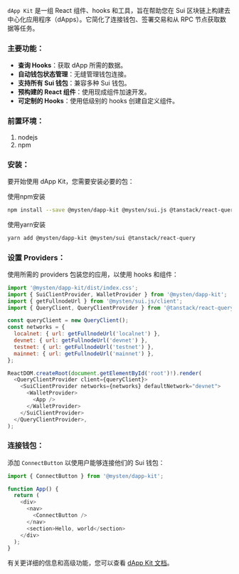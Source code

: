 `dApp Kit` 是一组 React 组件、hooks 和工具，旨在帮助您在 Sui 区块链上构建去中心化应用程序（dApps）。它简化了连接钱包、签署交易和从 RPC 节点获取数据等任务。

### 主要功能：
- **查询 Hooks**：获取 dApp 所需的数据。
- **自动钱包状态管理**：无缝管理钱包连接。
- **支持所有 Sui 钱包**：兼容多种 Sui 钱包。
- **预构建的 React 组件**：使用现成组件加速开发。
- **可定制的 Hooks**：使用低级别的 hooks 创建自定义组件。

### 前置环境：
1. nodejs
2. npm

### 安装：
要开始使用 dApp Kit，您需要安装必要的包：

使用npm安装
```bash
npm install --save @mysten/dapp-kit @mysten/sui.js @tanstack/react-query
```
使用yarn安装
```bash
yarn add @mysten/dapp-kit @mysten/sui @tanstack/react-query
```



### 设置 Providers：
使用所需的 providers 包装您的应用，以使用 hooks 和组件：

```javascript
import '@mysten/dapp-kit/dist/index.css';
import { SuiClientProvider, WalletProvider } from '@mysten/dapp-kit';
import { getFullnodeUrl } from '@mysten/sui.js/client';
import { QueryClient, QueryClientProvider } from '@tanstack/react-query';

const queryClient = new QueryClient();
const networks = {
  localnet: { url: getFullnodeUrl('localnet') },
  devnet: { url: getFullnodeUrl('devnet') },
  testnet: { url: getFullnodeUrl('testnet') },
  mainnet: { url: getFullnodeUrl('mainnet') },
};

ReactDOM.createRoot(document.getElementById('root')!).render(
  <QueryClientProvider client={queryClient}>
    <SuiClientProvider networks={networks} defaultNetwork="devnet">
      <WalletProvider>
        <App />
      </WalletProvider>
    </SuiClientProvider>
  </QueryClientProvider>,
);
```

### 连接钱包：
添加 `ConnectButton` 以使用户能够连接他们的 Sui 钱包：

```javascript
import { ConnectButton } from '@mysten/dapp-kit';

function App() {
  return (
    <div>
      <nav>
        <ConnectButton />
      </nav>
      <section>Hello, world</section>
    </div>
  );
}
```

有关更详细的信息和高级功能，您可以查看 [dApp Kit 文档](https://sdk.mystenlabs.com/dapp-kit)。